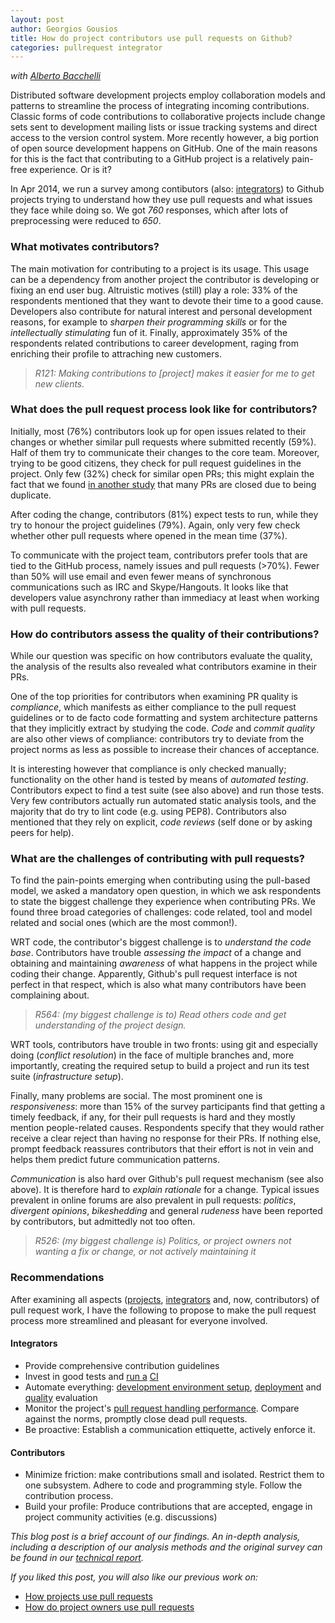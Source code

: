 ```yaml
---
layout: post
author: Georgios Gousios
title: How do project contributors use pull requests on Github?
categories: pullrequest integrator
---
```


*with [Alberto Bacchelli](http://sback.it)*

Distributed software development projects employ collaboration models and
patterns to streamline the process of integrating incoming contributions.
Classic forms of code contributions to collaborative projects include change
sets sent to development mailing lists or issue tracking systems and direct
access to the version control system. More recently however, a big portion
of open source development happens on GitHub. One of the main reasons for
this is the fact that contributing to a GitHub project is a relatively
pain-free experience. Or is it?

In Apr 2014, we run a survey among contibutors (also: [integrators](http://www.gousios.gr/blog/How-do-project-owners-use-pull-requests-on-Github/)) to Github projects
trying to understand how they use pull requests and what issues they face
while doing so. We got *760* responses, which after lots of preprocessing
were reduced to *650*.


### What motivates contributors?

The main motivation for contributing to a project is its usage. This usage can
be a dependency from another project the contributor is developing or fixing an
end user bug. Altruistic motives (still) play a role: 33% of the respondents
mentioned that they want to devote their time to a good cause. Developers also
contribute for natural interest and personal development reasons, for
example to *sharpen their programming skills* or for the *intellectually
stimulating* fun of it. Finally, approximately 35% of the respondents related contributions to career development, raging from enriching their profile to attraching new customers.
<blockquote>
  <p>
    <i>R121: Making contributions to [project] makes it easier for me to get new clients.</i>
  </p>
</blockquote>

### What does the pull request process look like for contributors?

Initially, most (76%) contributors look up for open issues related to their
changes or whether similar pull requests where submitted recently (59%).
Half of them try to communicate their changes to the core team. Moreover,
trying to be good citizens, they check for pull request guidelines in
the project. Only few (32%) check for similar open PRs; this might
explain the fact that we found
[in another study](/blog/Exploration-pull-requests/) that many PRs are closed due to being duplicate.

After coding the change, contributors (81%) expect tests to run, while they
try to honour the project guidelines (79%). Again, only very few check whether
other pull requests where opened in the mean time (37%).

To communicate with the project team, contributors prefer tools that are tied
to the GitHub process, namely issues and pull requests (>70%). Fewer than
50% will use email and even fewer means of synchronous communications such as
IRC and Skype/Hangouts. It looks like that developers value asynchrony rather
than immediacy at least when working with pull requests.

### How do contributors assess the quality of their contributions?

While our question was specific on how contributors evaluate the quality, the analysis of the results also revealed what contributors examine in their PRs.

One of the top priorities for contributors when examining PR quality is *compliance*,  which manifests as either compliance to the pull request guidelines
or to de facto code formatting and system architecture patterns that they implicitly extract by studying the code. *Code* and *commit quality* are
also other views of compliance: contributors try to deviate from the project norms as less as possible to increase their chances of acceptance.

It is interesting however that compliance is only checked manually; functionality
on the other hand is tested by means of *automated testing*. Contributors expect to find a test suite (see also above) and run those tests. Very few contributors actually run automated static analysis tools, and the majority that do try to lint code (e.g. using PEP8). Contributors also mentioned that they rely on explicit, *code reviews* (self done or by asking peers for help).

### What are the challenges of contributing with pull requests?

To find the pain-points emerging when contributing using the pull-based model, we  asked a mandatory open question, in which we ask respondents to state the biggest challenge they experience when contributing PRs. We found three broad categories of challenges: code related, tool and model related and social ones (which are the most common!).

WRT code, the contributor's biggest challenge is to *understand the code base*.
Contributors have trouble *assessing the impact* of a change and obtaining and
maintaining *awareness* of what happens in the project while coding their change. Apparently, Github's pull request interface is not perfect in that respect, which
is also what many contributors have been complaining about.

<blockquote>
  <p>
    <i>R564: (my biggest challenge is to) Read others code and get understanding of the project design.</i>
  </p>
</blockquote>

WRT tools, contributors have trouble in two fronts: using git and especially
doing (*conflict resolution*) in the face of multiple branches and, more importantly, creating the required setup to build a project and run its test suite (*infrastructure setup*).

Finally, many problems are social. The most prominent one is *responsiveness*:
more than 15% of the survey participants find that getting a timely feedback, if any, for their pull requests is hard and they mostly mention people-related causes.
Respondents specify that they would rather receive a clear reject than having no response for their PRs. If nothing else, prompt feedback reassures contributors
that their effort is not in vein and helps them predict future communication patterns.

*Communication* is also hard over Github's pull request mechanism (see also above).
It is therefore hard to *explain rationale* for a change. Typical issues prevalent in online forums are also prevalent in pull requests: *politics*, *divergent opinions*, *bikeshedding* and general *rudeness* have been reported by contributors, but admittedly not too often.

<blockquote>
  <p>
    <i>R526: (my biggest challenge is) Politics, or project owners not wanting a fix or change, or not actively maintaining it</i>
  </p>
</blockquote>

### Recommendations

After examining all aspects
([projects](http://www.gousios.gr/blog/Exploration-pull-requests/),
[integrators](http://www.gousios.gr/blog/How-do-project-owners-use-pull-requests-on-Github/)
and, now, contributors) of pull request work, I have the following to propose to
make the pull request process more streamlined and pleasant for everyone
involved.

#### Integrators
* Provide comprehensive contribution guidelines
* Invest in good tests and [run a](https://www.cloudbees.com) [CI](http://travis-ci.org)
* Automate everything: [development environment setup](https://puppetlabs.com), [deployment](www.docker.com) and [quality](http://scrutinizer-ci.com) evaluation
* Monitor the project's [pull request handling performance](http://ghtorrent.org/pullreq-perf/). Compare against the norms, promptly close dead pull requests.
* Be proactive: Establish a communication ettiquette, actively enforce it.

#### Contributors
* Minimize friction: make contributions small and isolated. Restrict them to one
subsystem. Adhere to code and programming style. Follow the contribution
process.
* Build your profile: Produce contributions that are accepted, engage in
project community activities (e.g. discussions)

*This blog post is a brief account of our findings. An in-depth analysis,
including a description of our analysis methods and the original survey can be
found in our [technical report](/bibliography/GB15.html).*

*If you liked this post, you will also like our previous work on:*

* [How projects use pull requests](http://www.gousios.gr/blog/Exploration-pull-requests/)
* [How do project owners use pull requests](http://www.gousios.gr/blog/How-do-project-owners-use-pull-requests-on-Github/)
